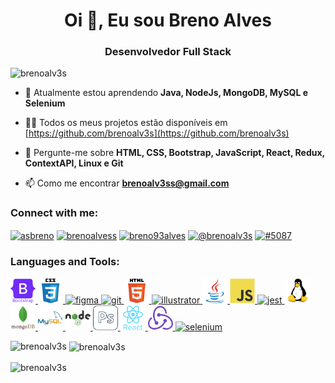 <h1 align="center">Oi 👋, Eu sou Breno Alves</h1>
<h3 align="center">Desenvolvedor Full Stack</h3>

<p align="left"> <img src="https://komarev.com/ghpvc/?username=brenoalv3s&label=Profile%20views&color=0e75b6&style=flat" alt="brenoalv3s" /> </p>

- 🌱 Atualmente estou aprendendo **Java, NodeJs, MongoDB, MySQL e Selenium**

- 👨‍💻 Todos os meus projetos estão disponíveis em [https://github.com/brenoalv3s](https://github.com/brenoalv3s)

- 💬 Pergunte-me sobre **HTML, CSS, Bootstrap, JavaScript, React, Redux, ContextAPI, Linux e Git**

- 📫 Como me encontrar **brenoalv3ss@gmail.com**

<h3 align="left">Connect with me:</h3>
<p align="left">
<a href="https://twitter.com/asbreno" target="blank"><img align="center" src="https://cdn.jsdelivr.net/npm/simple-icons@3.0.1/icons/twitter.svg" alt="asbreno" height="30" width="40" /></a>
<a href="https://linkedin.com/in/brenoalvess" target="blank"><img align="center" src="https://cdn.jsdelivr.net/npm/simple-icons@3.0.1/icons/linkedin.svg" alt="brenoalvess" height="30" width="40" /></a>
<a href="https://fb.com/breno93alves" target="blank"><img align="center" src="https://cdn.jsdelivr.net/npm/simple-icons@3.0.1/icons/facebook.svg" alt="breno93alves" height="30" width="40" /></a>
<a href="https://instagram.com/@brenoalv3s" target="blank"><img align="center" src="https://cdn.jsdelivr.net/npm/simple-icons@3.0.1/icons/instagram.svg" alt="@brenoalv3s" height="30" width="40" /></a>
<a href="https://discord.gg/#5087" target="blank"><img align="center" src="https://cdn.jsdelivr.net/npm/simple-icons@3.0.1/icons/discord.svg" alt="#5087" height="30" width="40" /></a>
</p>

<h3 align="left">Languages and Tools:</h3>
<p align="left"> <a href="https://getbootstrap.com" target="_blank"> <img src="https://raw.githubusercontent.com/devicons/devicon/master/icons/bootstrap/bootstrap-plain-wordmark.svg" alt="bootstrap" width="40" height="40"/> </a> <a href="https://www.w3schools.com/css/" target="_blank"> <img src="https://raw.githubusercontent.com/devicons/devicon/master/icons/css3/css3-original-wordmark.svg" alt="css3" width="40" height="40"/> </a> <a href="https://www.figma.com/" target="_blank"> <img src="https://www.vectorlogo.zone/logos/figma/figma-icon.svg" alt="figma" width="40" height="40"/> </a> <a href="https://git-scm.com/" target="_blank"> <img src="https://www.vectorlogo.zone/logos/git-scm/git-scm-icon.svg" alt="git" width="40" height="40"/> </a> <a href="https://www.w3.org/html/" target="_blank"> <img src="https://raw.githubusercontent.com/devicons/devicon/master/icons/html5/html5-original-wordmark.svg" alt="html5" width="40" height="40"/> </a> <a href="https://www.adobe.com/in/products/illustrator.html" target="_blank"> <img src="https://www.vectorlogo.zone/logos/adobe_illustrator/adobe_illustrator-icon.svg" alt="illustrator" width="40" height="40"/> </a> <a href="https://www.java.com" target="_blank"> <img src="https://raw.githubusercontent.com/devicons/devicon/master/icons/java/java-original.svg" alt="java" width="40" height="40"/> </a> <a href="https://developer.mozilla.org/en-US/docs/Web/JavaScript" target="_blank"> <img src="https://raw.githubusercontent.com/devicons/devicon/master/icons/javascript/javascript-original.svg" alt="javascript" width="40" height="40"/> </a> <a href="https://jestjs.io" target="_blank"> <img src="https://www.vectorlogo.zone/logos/jestjsio/jestjsio-icon.svg" alt="jest" width="40" height="40"/> </a> <a href="https://www.linux.org/" target="_blank"> <img src="https://raw.githubusercontent.com/devicons/devicon/master/icons/linux/linux-original.svg" alt="linux" width="40" height="40"/> </a> <a href="https://www.mongodb.com/" target="_blank"> <img src="https://raw.githubusercontent.com/devicons/devicon/master/icons/mongodb/mongodb-original-wordmark.svg" alt="mongodb" width="40" height="40"/> </a> <a href="https://www.mysql.com/" target="_blank"> <img src="https://raw.githubusercontent.com/devicons/devicon/master/icons/mysql/mysql-original-wordmark.svg" alt="mysql" width="40" height="40"/> </a> <a href="https://nodejs.org" target="_blank"> <img src="https://raw.githubusercontent.com/devicons/devicon/master/icons/nodejs/nodejs-original-wordmark.svg" alt="nodejs" width="40" height="40"/> </a> <a href="https://www.photoshop.com/en" target="_blank"> <img src="https://raw.githubusercontent.com/devicons/devicon/master/icons/photoshop/photoshop-line.svg" alt="photoshop" width="40" height="40"/> </a> <a href="https://reactjs.org/" target="_blank"> <img src="https://raw.githubusercontent.com/devicons/devicon/master/icons/react/react-original-wordmark.svg" alt="react" width="40" height="40"/> </a> <a href="https://redux.js.org" target="_blank"> <img src="https://raw.githubusercontent.com/devicons/devicon/master/icons/redux/redux-original.svg" alt="redux" width="40" height="40"/> </a> <a href="https://www.selenium.dev" target="_blank"> <img src="https://raw.githubusercontent.com/detain/svg-logos/780f25886640cef088af994181646db2f6b1a3f8/svg/selenium-logo.svg" alt="selenium" width="40" height="40"/> </a> </p>

<p><img align="left" src="https://github-readme-stats.vercel.app/api/top-langs?username=brenoalv3s&show_icons=true&locale=en&layout=compact" alt="brenoalv3s" /></p>

<p>&nbsp;<img align="center" src="https://github-readme-stats.vercel.app/api?username=brenoalv3s&show_icons=true&locale=en" alt="brenoalv3s" /></p>

<p><img align="center" src="https://github-readme-streak-stats.herokuapp.com/?user=brenoalv3s&" alt="brenoalv3s" /></p>
